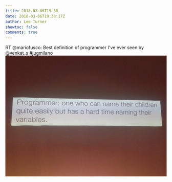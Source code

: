 ```yaml
---
title: 2018-03-06T19-38
date: 2018-03-06T19:38:17Z
author: Lee Turner
showtoc: false
comments: true
---
```


RT @mariofusco: Best definition of programmer I've ever seen by @venkat_s #jugmilano ![](/img/x//971107721591304193-DXoQKoiXkAAANb5.jpg)

